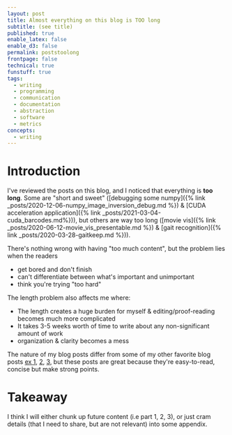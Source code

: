 ```yaml
---
layout: post
title: Almost everything on this blog is TOO long
subtitle: (see title)
published: true
enable_latex: false
enable_d3: false
permalink: poststoolong
frontpage: false
technical: true
funstuff: true
tags:
  - writing
  - programming
  - communication
  - documentation 
  - abstraction
  - software
  - metrics
concepts:
  - writing
---
```


# Introduction

I've reviewed the posts on this blog, and I noticed that everything is **too long**. Some are "short and sweet" ([debugging some numpy]({% link _posts/2020-12-06-numpy_image_inversion_debug.md %}) & [CUDA acceleration application]({% link _posts/2021-03-04-cuda_barcodes.md%})), but others are way too long ([movie vis]({% link _posts/2020-06-12-movie_vis_presentable.md %}) & [gait recognition]({% link _posts/2020-03-28-gaitkeep.md %})). 

There's nothing wrong with having "too much content", but the problem lies when the readers 
- get bored and don't finish 
- can't differentiate between what's important and unimportant
- think you're trying "too hard"

The length problem also affects me where:
- The length creates a huge burden for myself & editing/proof-reading becomes much more complicated
- It takes 3-5 weeks worth of time to write about any non-significant amount of work
- organization & clarity becomes a mess

The nature of my blog posts differ from some of my other favorite blog posts [ex 1](
https://daniel.haxx.se/blog/2021/05/20/i-could-rewrite-curl/), [2](https://www.joelonsoftware.com/2008/05/01/architecture-astronauts-take-over/
), [3](https://www.nayuki.io/page/free-small-fft-in-multiple-languages), but these posts are great because they're easy-to-read, concise but make strong points. 

# Takeaway
I think I will either chunk up future content (i.e part 1, 2, 3), or just cram details (that I need to share, but are not relevant) into some appendix. 